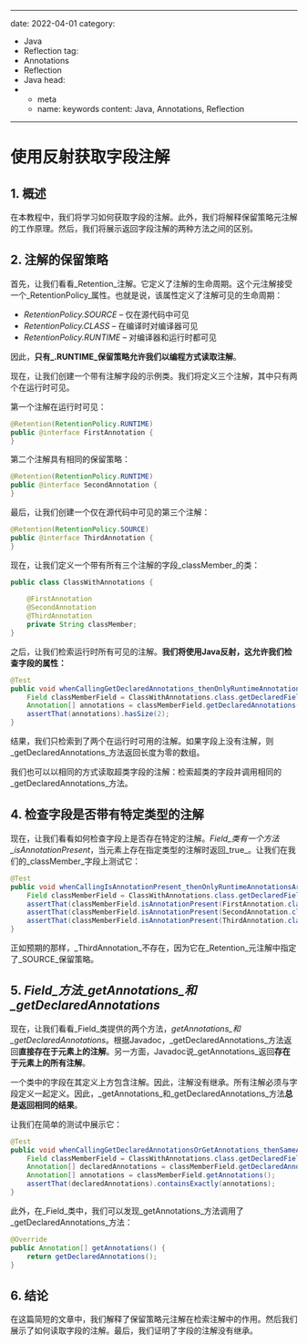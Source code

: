 ---
date: 2022-04-01
category:
  - Java
  - Reflection
tag:
  - Annotations
  - Reflection
  - Java
head:
  - - meta
    - name: keywords
      content: Java, Annotations, Reflection
------
# 使用反射获取字段注解

## 1. 概述

在本教程中，我们将学习如何获取字段的注解。此外，我们将解释保留策略元注解的工作原理。然后，我们将展示返回字段注解的两种方法之间的区别。

## 2. 注解的保留策略

首先，让我们看看_Retention_注解。它定义了注解的生命周期。这个元注解接受一个_RetentionPolicy_属性。也就是说，该属性定义了注解可见的生命周期：
- _RetentionPolicy.SOURCE_ – 仅在源代码中可见
- _RetentionPolicy.CLASS_ – 在编译时对编译器可见
- _RetentionPolicy.RUNTIME_ – 对编译器和运行时都可见

因此，**只有_.RUNTIME_保留策略允许我们以编程方式读取注解**。

现在，让我们创建一个带有注解字段的示例类。我们将定义三个注解，其中只有两个在运行时可见。

第一个注解在运行时可见：
```java
@Retention(RetentionPolicy.RUNTIME)
public @interface FirstAnnotation {
}
```

第二个注解具有相同的保留策略：
```java
@Retention(RetentionPolicy.RUNTIME)
public @interface SecondAnnotation {
}
```

最后，让我们创建一个仅在源代码中可见的第三个注解：
```java
@Retention(RetentionPolicy.SOURCE)
public @interface ThirdAnnotation {
}
```

现在，让我们定义一个带有所有三个注解的字段_classMember_的类：
```java
public class ClassWithAnnotations {
    
    @FirstAnnotation
    @SecondAnnotation
    @ThirdAnnotation
    private String classMember;
}
```

之后，让我们检索运行时所有可见的注解。**我们将使用Java反射，这允许我们检查字段的属性：**
```java
@Test
public void whenCallingGetDeclaredAnnotations_thenOnlyRuntimeAnnotationsAreAvailable() throws NoSuchFieldException {
    Field classMemberField = ClassWithAnnotations.class.getDeclaredField("classMember");
    Annotation[] annotations = classMemberField.getDeclaredAnnotations();
    assertThat(annotations).hasSize(2);
}
```

结果，我们只检索到了两个在运行时可用的注解。如果字段上没有注解，则_getDeclaredAnnotations_方法返回长度为零的数组。

我们也可以以相同的方式读取超类字段的注解：检索超类的字段并调用相同的_getDeclaredAnnotations_方法。

## 4. 检查字段是否带有特定类型的注解

现在，让我们看看如何检查字段上是否存在特定的注解。_Field_类有一个方法_isAnnotationPresent_，当元素上存在指定类型的注解时返回_true_。让我们在我们的_classMember_字段上测试它：
```java
@Test
public void whenCallingIsAnnotationPresent_thenOnlyRuntimeAnnotationsAreAvailable() throws NoSuchFieldException {
    Field classMemberField = ClassWithAnnotations.class.getDeclaredField("classMember");
    assertThat(classMemberField.isAnnotationPresent(FirstAnnotation.class)).isTrue();
    assertThat(classMemberField.isAnnotationPresent(SecondAnnotation.class)).isTrue();
    assertThat(classMemberField.isAnnotationPresent(ThirdAnnotation.class)).isFalse();
}
```

正如预期的那样，_ThirdAnnotation_不存在，因为它在_Retention_元注解中指定了_SOURCE_保留策略。

## 5. _Field_方法_getAnnotations_和_getDeclaredAnnotations_

现在，让我们看看_Field_类提供的两个方法，_getAnnotations_和_getDeclaredAnnotations_。根据Javadoc，_getDeclaredAnnotations_方法返回**直接存在于元素上的注解**。另一方面，Javadoc说_getAnnotations_返回**存在于元素上的所有注解**。

一个类中的字段在其定义上方包含注解。因此，注解没有继承。所有注解必须与字段定义一起定义。因此，_getAnnotations_和_getDeclaredAnnotations_方法**总是返回相同的结果**。

让我们在简单的测试中展示它：
```java
@Test
public void whenCallingGetDeclaredAnnotationsOrGetAnnotations_thenSameAnnotationsAreReturned() throws NoSuchFieldException {
    Field classMemberField = ClassWithAnnotations.class.getDeclaredField("classMember");
    Annotation[] declaredAnnotations = classMemberField.getDeclaredAnnotations();
    Annotation[] annotations = classMemberField.getAnnotations();
    assertThat(declaredAnnotations).containsExactly(annotations);
}
```

此外，在_Field_类中，我们可以发现_getAnnotations_方法调用了_getDeclaredAnnotations_方法：
```java
@Override
public Annotation[] getAnnotations() {
    return getDeclaredAnnotations();
}
```

## 6. 结论

在这篇简短的文章中，我们解释了保留策略元注解在检索注解中的作用。然后我们展示了如何读取字段的注解。最后，我们证明了字段的注解没有继承。